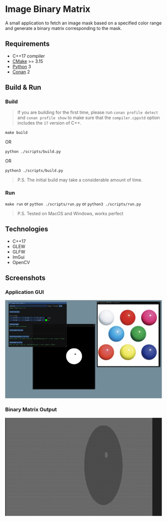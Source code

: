 # Image Binary Matrix

A small application to fetch an image mask based on a specified color range and generate a binary matrix corresponding to the mask.

## Requirements

- C++17 compiler
- [CMake](https://cmake.org/download) >= 3.15
- [Python](https://www.python.org/downloads) 3
- [Conan](https://conan.io/downloads) 2

## Build & Run

### Build

> If you are building for the first time, please run `conan profile detect` and `conan profile show` to make sure that the `compiler.cppstd` option includes the `17` version of C++.

```
make build
```

OR

```
python ./scripts/build.py
```

OR

```
python3 ./scripts/build.py
```

> P.S. The initial build may take a considerable amount of time.

### Run

`make run` or `python ./scripts/run.py` or `python3 ./scripts/run.py`

> P.S. Tested on MacOS and Windows, works perfect

## Technologies

- C++17
- GLEW
- GLFW
- ImGui
- OpenCV

## Screenshots

### Application GUI

![Application GUI](./img/app_gui.png)

### Binary Matrix Output

![Binary Matrix Output](./img/bm_output.png)
